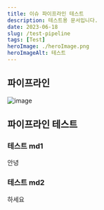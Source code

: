 ```yaml
---
title: 이슈 파이프라인 테스트
description: 테스트용 문서입니다.
date: 2023-06-18
slug: /test-pipeline
tags: [Test]
heroImage: ./heroImage.png
heroImageAlt: 테스트
---
```


<!-- 썸네일 -->




<!-- 본문 -->
## 파이프라인

![image](https://github.com/hustle-dev/hustle-dev.github.io/assets/53992007/6edb891a-5f65-46f7-929e-67b4812c49a8)


## 파이프라인 테스트

### 테스트 md1

안녕

### 테스트 md2

하세요
